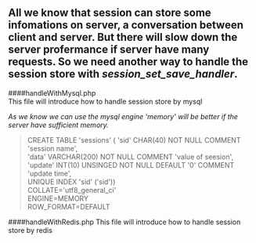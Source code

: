 All we know that session can store some infomations on server, a conversation between client and server.
But there will slow down the server profermance if server have many requests. So we need another way to
handle the session store  with *session_set_save_handler*.
------------------------------------------------------------------------------------------------------------------------------------------------------------
####handleWithMysql.php   
This file will introduce how to handle session store by mysql

*As we know we can use the mysql engine 'memory' will be better if the server have sufficient memory.*
>    CREATE TABLE 'sessions' (
>    'sid' CHAR(40) NOT NULL COMMENT 'session name',  
>    'data' VARCHAR(200) NOT NULL COMMENT 'value of seesion',  
>    'update' INT(10) UNSINGED NOT NULL DEFAULT '0' COMMENT 'update time',   
>    UNIQUE INDEX 'sid' ('sid'))  
>    COLLATE='utf8_general_ci'   
>    ENGINE=MEMORY   
>    ROW_FORMAT=DEFAULT   

####handleWithRedis.php
This file will introduce how to handle session store by redis
